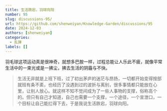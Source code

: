 ```yaml
---
title: 生活跌宕，羽球向阳
number: 95
slug: discussions-95/
url: https://github.com/shenweiyan/Knowledge-Garden/discussions/95
date: 2024-12-03
authors: [shenweiyan]
categories: 
  - 乱弹
labels: []
---
```


羽毛球这项运动真是很神奇，就想多巴胺一样，过程总能让人乐此不疲，就像平常生活中的一束光或是一拂尘，拂去生活的阴霾与不快。

<!-- more -->

> 生活无非就是上班下班，过了初出茅庐的迷茫与昂扬，一切都开始变得按部就班有条不紊，也经历了没遇到过的波折与离别，很多事情都只能放在心里，让别人放心。就这样不知不觉间成为了一些人事物的支撑，俗称高个的。但只有自己才知道，自己也需要一个支撑，一个途径，一个宣泄口，一个目标让自己能扛得下去，于是我说生活跌宕，羽球向阳。

<script src="https://giscus.app/client.js"
	data-repo="shenweiyan/Knowledge-Garden"
	data-repo-id="R_kgDOKgxWlg"
	data-mapping="number"
	data-term="95"
	data-reactions-enabled="1"
	data-emit-metadata="0"
	data-input-position="bottom"
	data-theme="light"
	data-lang="zh-CN"
	crossorigin="anonymous"
	async>
</script>
